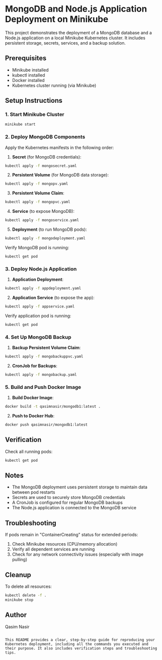 
# MongoDB and Node.js Application Deployment on Minikube

This project demonstrates the deployment of a MongoDB database and a Node.js application on a local Minikube Kubernetes cluster. It includes persistent storage, secrets, services, and a backup solution.

## Prerequisites

- Minikube installed
- kubectl installed
- Docker installed
- Kubernetes cluster running (via Minikube)

## Setup Instructions

### 1. Start Minikube Cluster

```bash
minikube start
```

### 2. Deploy MongoDB Components

Apply the Kubernetes manifests in the following order:

1. **Secret** (for MongoDB credentials):
```bash
kubectl apply -f mongosecret.yaml
```

2. **Persistent Volume** (for MongoDB data storage):
```bash
kubectl apply -f mongopv.yaml
```

3. **Persistent Volume Claim**:
```bash
kubectl apply -f mongopvc.yaml
```

4. **Service** (to expose MongoDB):
```bash
kubectl apply -f mongoservice.yaml
```

5. **Deployment** (to run MongoDB pods):
```bash
kubectl apply -f mongodeployment.yaml
```

Verify MongoDB pod is running:
```bash
kubectl get pod
```

### 3. Deploy Node.js Application

1. **Application Deployment**:
```bash
kubectl apply -f appdeployment.yaml
```

2. **Application Service** (to expose the app):
```bash
kubectl apply -f appservice.yaml
```

Verify application pod is running:
```bash
kubectl get pod
```

### 4. Set Up MongoDB Backup

1. **Backup Persistent Volume Claim**:
```bash
kubectl apply -f mongobackuppvc.yaml
```

2. **CronJob for Backups**:
```bash
kubectl apply -f mongobackup.yaml
```

### 5. Build and Push Docker Image

1. **Build Docker Image**:
```bash
docker build -t qasimnasir/mongodb1:latest .
```

2. **Push to Docker Hub**:
```bash
docker push qasimnasir/mongodb1:latest
```

## Verification

Check all running pods:
```bash
kubectl get pod
```

## Notes

- The MongoDB deployment uses persistent storage to maintain data between pod restarts
- Secrets are used to securely store MongoDB credentials
- A CronJob is configured for regular MongoDB backups
- The Node.js application is connected to the MongoDB service

## Troubleshooting

If pods remain in "ContainerCreating" status for extended periods:
1. Check Minikube resources (CPU/memory allocation)
2. Verify all dependent services are running
3. Check for any network connectivity issues (especially with image pulling)

## Cleanup

To delete all resources:
```bash
kubectl delete -f .
minikube stop
```

## Author

Qasim Nasir
```

This README provides a clear, step-by-step guide for reproducing your Kubernetes deployment, including all the commands you executed and their purpose. It also includes verification steps and troubleshooting tips.
